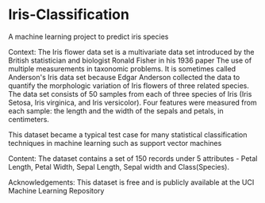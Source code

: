 # Iris-Classification
A machine learning project to predict iris species


Context:
The Iris flower data set is a multivariate data set introduced by the British statistician and biologist Ronald Fisher in his 1936 paper The use of multiple measurements in taxonomic problems. It is sometimes called Anderson's Iris data set because Edgar Anderson collected the data to quantify the morphologic variation of Iris flowers of three related species. The data set consists of 50 samples from each of three species of Iris (Iris Setosa, Iris virginica, and Iris versicolor). Four features were measured from each sample: the length and the width of the sepals and petals, in centimeters.

This dataset became a typical test case for many statistical classification techniques in machine learning such as support vector machines

Content:
The dataset contains a set of 150 records under 5 attributes - Petal Length, Petal Width, Sepal Length, Sepal width and Class(Species).

Acknowledgements:
This dataset is free and is publicly available at the UCI Machine Learning Repository 

